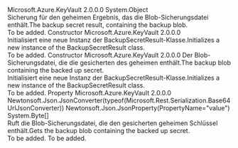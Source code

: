 <Type Name="BackupSecretResult" FullName="Microsoft.Azure.KeyVault.Models.BackupSecretResult">
  <TypeSignature Language="C#" Value="public class BackupSecretResult" />
  <TypeSignature Language="ILAsm" Value=".class public auto ansi beforefieldinit BackupSecretResult extends System.Object" />
  <TypeSignature Language="DocId" Value="T:Microsoft.Azure.KeyVault.Models.BackupSecretResult" />
  <TypeSignature Language="VB.NET" Value="Public Class BackupSecretResult" />
  <TypeSignature Language="F#" Value="type BackupSecretResult = class" />
  <AssemblyInfo>
    <AssemblyName>Microsoft.Azure.KeyVault</AssemblyName>
    <AssemblyVersion>2.0.0.0</AssemblyVersion>
  </AssemblyInfo>
  <Base>
    <BaseTypeName>System.Object</BaseTypeName>
  </Base>
  <Interfaces />
  <Docs>
    <summary>
            <span data-ttu-id="14c1d-101">Sicherung für den geheimen Ergebnis, das die Blob-Sicherungsdatei enthält.</span><span class="sxs-lookup"><span data-stu-id="14c1d-101">The backup secret result, containing the backup blob.</span></span>
            </summary>
    <remarks>To be added.</remarks>
  </Docs>
  <Members>
    <Member MemberName=".ctor">
      <MemberSignature Language="C#" Value="public BackupSecretResult ();" />
      <MemberSignature Language="ILAsm" Value=".method public hidebysig specialname rtspecialname instance void .ctor() cil managed" />
      <MemberSignature Language="DocId" Value="M:Microsoft.Azure.KeyVault.Models.BackupSecretResult.#ctor" />
      <MemberSignature Language="VB.NET" Value="Public Sub New ()" />
      <MemberType>Constructor</MemberType>
      <AssemblyInfo>
        <AssemblyName>Microsoft.Azure.KeyVault</AssemblyName>
        <AssemblyVersion>2.0.0.0</AssemblyVersion>
      </AssemblyInfo>
      <Parameters />
      <Docs>
        <summary>
            <span data-ttu-id="14c1d-102">Initialisiert eine neue Instanz der BackupSecretResult-Klasse.</span><span class="sxs-lookup"><span data-stu-id="14c1d-102">Initializes a new instance of the BackupSecretResult class.</span></span>
            </summary>
        <remarks>To be added.</remarks>
      </Docs>
    </Member>
    <Member MemberName=".ctor">
      <MemberSignature Language="C#" Value="public BackupSecretResult (byte[] value = null);" />
      <MemberSignature Language="ILAsm" Value=".method public hidebysig specialname rtspecialname instance void .ctor(unsigned int8[] value) cil managed" />
      <MemberSignature Language="DocId" Value="M:Microsoft.Azure.KeyVault.Models.BackupSecretResult.#ctor(System.Byte[])" />
      <MemberSignature Language="VB.NET" Value="Public Sub New (Optional value As Byte() = null)" />
      <MemberSignature Language="F#" Value="new Microsoft.Azure.KeyVault.Models.BackupSecretResult : byte[] -&gt; Microsoft.Azure.KeyVault.Models.BackupSecretResult" Usage="new Microsoft.Azure.KeyVault.Models.BackupSecretResult value" />
      <MemberType>Constructor</MemberType>
      <AssemblyInfo>
        <AssemblyName>Microsoft.Azure.KeyVault</AssemblyName>
        <AssemblyVersion>2.0.0.0</AssemblyVersion>
      </AssemblyInfo>
      <Parameters>
        <Parameter Name="value" Type="System.Byte[]" />
      </Parameters>
      <Docs>
        <param name="value"><span data-ttu-id="14c1d-103">Der Blob-Sicherungsdatei, die die gesicherten des geheimen enthält.</span><span class="sxs-lookup"><span data-stu-id="14c1d-103">The backup blob containing the backed up secret.</span></span></param>
        <summary>
            <span data-ttu-id="14c1d-104">Initialisiert eine neue Instanz der BackupSecretResult-Klasse.</span><span class="sxs-lookup"><span data-stu-id="14c1d-104">Initializes a new instance of the BackupSecretResult class.</span></span>
            </summary>
        <remarks>To be added.</remarks>
      </Docs>
    </Member>
    <Member MemberName="Value">
      <MemberSignature Language="C#" Value="public byte[] Value { get; }" />
      <MemberSignature Language="ILAsm" Value=".property instance unsigned int8[] Value" />
      <MemberSignature Language="DocId" Value="P:Microsoft.Azure.KeyVault.Models.BackupSecretResult.Value" />
      <MemberSignature Language="VB.NET" Value="Public ReadOnly Property Value As Byte()" />
      <MemberSignature Language="F#" Value="member this.Value : byte[]" Usage="Microsoft.Azure.KeyVault.Models.BackupSecretResult.Value" />
      <MemberType>Property</MemberType>
      <AssemblyInfo>
        <AssemblyName>Microsoft.Azure.KeyVault</AssemblyName>
        <AssemblyVersion>2.0.0.0</AssemblyVersion>
      </AssemblyInfo>
      <Attributes>
        <Attribute>
          <AttributeName>Newtonsoft.Json.JsonConverter(typeof(Microsoft.Rest.Serialization.Base64UrlJsonConverter))</AttributeName>
        </Attribute>
        <Attribute>
          <AttributeName>Newtonsoft.Json.JsonProperty(PropertyName="value")</AttributeName>
        </Attribute>
      </Attributes>
      <ReturnValue>
        <ReturnType>System.Byte[]</ReturnType>
      </ReturnValue>
      <Docs>
        <summary>
            <span data-ttu-id="14c1d-105">Ruft die Blob-Sicherungsdatei, die den gesicherten geheimen Schlüssel enthält.</span><span class="sxs-lookup"><span data-stu-id="14c1d-105">Gets the backup blob containing the backed up secret.</span></span>
            </summary>
        <value>To be added.</value>
        <remarks>To be added.</remarks>
      </Docs>
    </Member>
  </Members>
</Type>